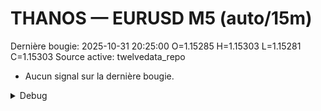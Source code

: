 # THANOS — EURUSD M5 (auto/15m)
Dernière bougie: 2025-10-31 20:25:00  O=1.15285  H=1.15303  L=1.15281  C=1.15303
Source active: twelvedata_repo

- Aucun signal sur la dernière bougie.

<details><summary>Debug</summary>

- TD_API_KEY manquant.

</details>